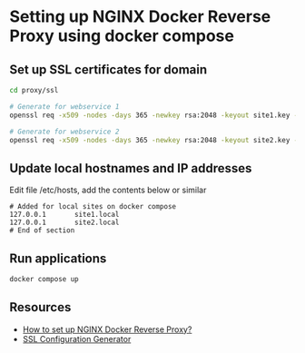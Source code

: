 # Setting up NGINX Docker Reverse Proxy using docker compose

## Set up SSL certificates for domain

```bash
cd proxy/ssl

# Generate for webservice 1
openssl req -x509 -nodes -days 365 -newkey rsa:2048 -keyout site1.key -out site1.crt

# Generate for webservice 2
openssl req -x509 -nodes -days 365 -newkey rsa:2048 -keyout site2.key -out site2.crt
```

## Update local hostnames and IP addresses

Edit file /etc/hosts, add the contents below or similar

```
# Added for local sites on docker compose
127.0.0.1       site1.local
127.0.0.1       site2.local
# End of section
```

## Run applications

```bash
docker compose up
```

## Resources

- [How to set up NGINX Docker Reverse Proxy?](https://dev.to/sukhbirsekhon/what-is-docker-reverse-proxy-45mm)
- [SSL Configuration Generator](https://ssl-config.mozilla.org/#server=nginx)